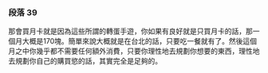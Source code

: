 ### 段落 39

那會買月卡就是因為這些所謂的轉蛋手遊，你如果有良好就是只買月卡的話，那一個月大概是170塊。簡單來說大概就是在台北的話，只要吃一餐就有了。然後這個月之中你幾乎都不需要任何額外消費，只要你理性地去規劃你想要的東西，理性地去規劃你自己的購買慾的話，其實完全是足夠的。